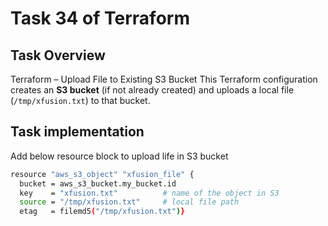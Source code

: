 # Task 34 of Terraform

## Task Overview
Terraform – Upload File to Existing S3 Bucket
This Terraform configuration creates an **S3 bucket** (if not already created) and uploads a local file (`/tmp/xfusion.txt`) to that bucket.

## Task implementation
Add below resource block to upload life in S3 bucket
```bash
resource "aws_s3_object" "xfusion_file" {
  bucket = aws_s3_bucket.my_bucket.id
  key    = "xfusion.txt"          # name of the object in S3
  source = "/tmp/xfusion.txt"     # local file path
  etag   = filemd5("/tmp/xfusion.txt")}
```
